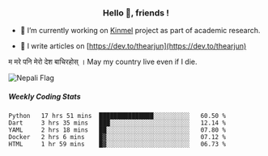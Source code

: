 <h3 align="center">Hello 👋, friends !</h3>

- 🔭 I’m currently working on [Kinmel](https://github.com/thearjun/kinmel) project as part of academic research.

- 📝 I write articles on [https://dev.to/thearjun](https://dev.to/thearjun)

म मरे पनि मेरो देश बाचिरहोस् । 
May my country live even if I die.


![Nepali Flag](https://bestanimations.com/media/flags/1039074932napal-flag-gif.gif)


##### Weekly Coding Stats
<!--START_SECTION:waka-->
```text
Python   17 hrs 51 mins  ███████████████░░░░░░░░░░   60.50 % 
Dart     3 hrs 35 mins   ███░░░░░░░░░░░░░░░░░░░░░░   12.14 % 
YAML     2 hrs 18 mins   ██░░░░░░░░░░░░░░░░░░░░░░░   07.80 % 
Docker   2 hrs 6 mins    █▓░░░░░░░░░░░░░░░░░░░░░░░   07.12 % 
HTML     1 hr 59 mins    █▓░░░░░░░░░░░░░░░░░░░░░░░   06.73 % 
```
<!--END_SECTION:waka-->

